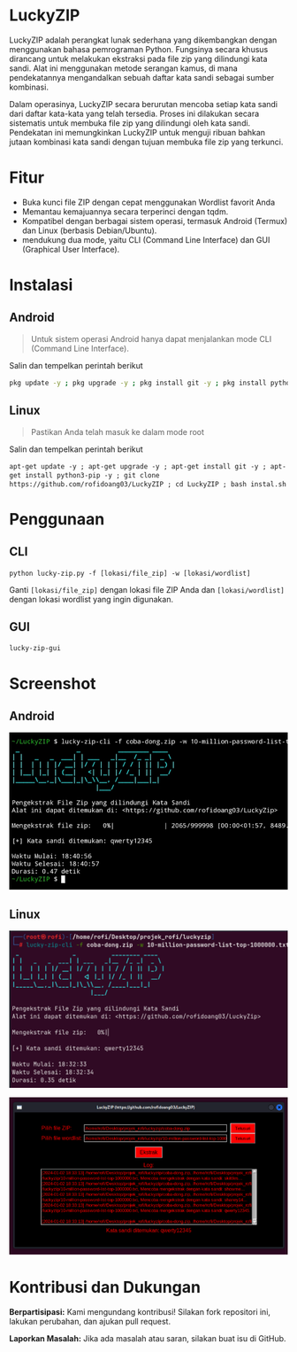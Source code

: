# LuckyZIP 

LuckyZIP adalah perangkat lunak sederhana yang dikembangkan dengan menggunakan bahasa pemrograman Python. Fungsinya secara khusus dirancang untuk melakukan ekstraksi pada file zip yang dilindungi kata sandi. Alat ini menggunakan metode serangan kamus, di mana pendekatannya mengandalkan sebuah daftar kata sandi sebagai sumber kombinasi.

Dalam operasinya, LuckyZIP secara berurutan mencoba setiap kata sandi dari daftar kata-kata yang telah tersedia. Proses ini dilakukan secara sistematis untuk membuka file zip yang dilindungi oleh kata sandi. Pendekatan ini memungkinkan LuckyZIP untuk menguji ribuan bahkan jutaan kombinasi kata sandi dengan tujuan membuka file zip yang terkunci.

# Fitur

- Buka kunci file ZIP dengan cepat menggunakan Wordlist favorit Anda
- Memantau kemajuannya secara terperinci dengan tqdm. 
- Kompatibel dengan berbagai sistem operasi, termasuk Android (Termux) dan Linux (berbasis Debian/Ubuntu).
- mendukung dua mode, yaitu CLI (Command Line Interface) dan GUI (Graphical User Interface).

# Instalasi

## Android

> Untuk sistem operasi Android hanya dapat menjalankan mode CLI (Command Line Interface).

Salin dan tempelkan perintah berikut
  
```bash
pkg update -y ; pkg upgrade -y ; pkg install git -y ; pkg install python3 -y ; git clone https://github.com/rofidoang03/LuckyZIP ; cd LuckyZIP ; bash instal.sh
```

## Linux

> Pastikan Anda telah masuk ke dalam mode root
  
Salin dan tempelkan perintah berikut

```
apt-get update -y ; apt-get upgrade -y ; apt-get install git -y ; apt-get install python3-pip -y ; git clone https://github.com/rofidoang03/LuckyZIP ; cd LuckyZIP ; bash instal.sh
```

# Penggunaan

## CLI

```
python lucky-zip.py -f [lokasi/file_zip] -w [lokasi/wordlist]
```

Ganti `[lokasi/file_zip]` dengan lokasi file ZIP Anda dan `[lokasi/wordlist]` dengan lokasi wordlist yang ingin digunakan.

## GUI

```
lucky-zip-gui
```

# Screenshot

## Android
  
![img](https://github.com/rofidoang03/LuckyZIP/blob/main/ss_android.jpg)

## Linux

![img](https://github.com/rofidoang03/LuckyZIP/blob/main/ss_linux_1.png)

![img](https://github.com/rofidoang03/LuckyZIP/blob/main/ss_linux_2.png)

# Kontribusi dan Dukungan

**Berpartisipasi:** Kami mengundang kontribusi! Silakan fork repositori ini, lakukan perubahan, dan ajukan pull request.
  
**Laporkan Masalah:** Jika ada masalah atau saran, silakan buat isu di GitHub.
